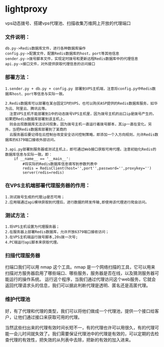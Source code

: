 # lightproxy
vps动态拨号、搭建vps代理池、扫描收集万维网上开放的代理端口

### 文件说明：
    db.py->Redis数据库文件，进行各种数据库操作
    config.py->配置文件，配置Redis数据库的host，port等其他信息
    sender.py->拨号脚本文件，实现定时拨号和更新远程Redis数据库中的代理信息
    api.py->接口文件，对外提供获取代理信息的访问接口
### 部署方法：
    1.sender.py + db.py + config.py 部署到VPS主机端，注意将config.py中Redis数据库host、port等信息与实际一致。

    2.Redis数据库可以部署在某台固定IP的VPS，也可以购买ASP提供的Redis数据库服务，如华为云、阿里云、腾讯云等。
      注意VPS主机不能部署到1中的动态拨号VPS主机里，因为拨号主机的出口ip是拨号产生的，如果把Redis数据库部署到该主机上，
      则会出现数据库无法访问现象，因为拨号主机一直运行着拨号脚本，其ip一直在变化。另外，当把Redis数据库部署到了某商的
      云服务器后要记得在云控制台改变安全访问控制策略，即添加一个入方向规则，允许Redis数据库的6379端口接收外部访问。

    3.api.py部署到服务器或测试主机上，即可通过Web接口获取可用代理。注意初始化Redis的数据库信息与实际一致。即：
        if __name__ == '__main__':
            #将实际的Redis数据库信息填写到参数列表中
            redis = RedisClient(host='',port'',password='',proxykey='')
            server(redis=redis)
### 在VPS主机端部署代理服务器的作用：
    1.测试拨号生成的代理ip是否可用；
    2.应用端通过api模块获取到代理后，进行数据的转发传输,即使用该代理进行爬虫访问。
### 测试方法：
    1.将VPS主机设置为代理服务器；
    2.在服务器上部署Redis数据库，允许开放6379端口接收访问；
    3.在VPS主机端运行拨号脚本,20s拨一次号;
    4.PC端运行api脚本来获取代理。
    
### 扫描代理服务器
扫端口我们可以用 nmap 这个工具。nmap 是一个网络扫描的工具，它可以用来扫描对方服务器启用了哪些端口、哪些服务，服务器是否在线，以及猜测服务器可能运行的操作系统。
运行这个程序，当我们通过代理访问这个web服务，它就会返回代理请求头的信息，我们可以据此判断代理是透明、匿名还是高匿代理。

### 维护代理池

好，有了代理和代理的类型，我们可以将他们做成一个代理池，提供一个接口给客户，让他们通过接口来获取可用的代理。

当然这些扫出来的代理有效时间长短不一，有的代理也许可以用很久，有的代理可能一会儿时间就失效了。我们需要保证代理池中的代理是有效的，可以定期的去检查代理的有效性，把失效的从列表中去除，把新的有效的加入进来。
